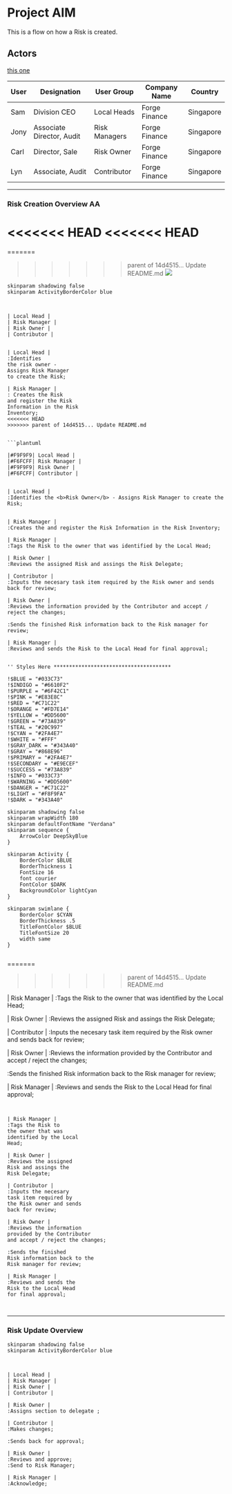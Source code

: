 # Project AIM

This is a flow on how a Risk is created. 

## Actors

[this one](2.md)



User | Designation               | User Group    | Company Name  | Country
-----|---------------------------|---------------|---------------|----------
Sam  | Division CEO              | Local Heads   | Forge Finance | Singapore
Jony | Associate Director, Audit | Risk Managers | Forge Finance | Singapore
Carl | Director, Sale            | Risk Owner    | Forge Finance | Singapore
Lyn  | Associate, Audit          | Contributor   | Forge Finance | Singapore

---

### Risk Creation Overview AA

<<<<<<< HEAD
<<<<<<< HEAD
=======
=======
>>>>>>> parent of 14d4515... Update README.md
![](https://www.plantuml.com/plantuml/svg/XLD1Rjj03BplA_Y18dVv52I766XHmEa7Q8cMM5jSTRcEOS2F3vUo9HasqEDIm-5mXj8zou09Uz0EctXYQM671wKGBl0prdY03y86BlRSiExX5mgsbER2xvDSdszHSkBjCSVoVY2erWr9vXsJGiWTGIhjqTj_X5TLRaNlXeGSeKw4cQ3WowTLU1HImPk3T491G6aWKSkQ3N8hXxNiOkenSnHWMS0t3ardew_WawIPkOArmEimfFXbkwmUrxf-jF4liA6_L6SD4xFBjt6hy4pu7smNecrRRnmjoHrcEA46ljdMmFRiQ9yVolpPZbiCrOQ-c4uZBRgfr0I754zAHSQXO_6T3jIQUSvqds2rbk6OHoQXcXJJsHIYTN6ctlpzT-JaikQ5H_5bb1ORmnRhFHGBa-lwZs2U0mh5LDjzsdeXpkF5kgOXc-d9JNTCtQ6qf2N6ESKT2sjdHEF6YndWwiptoOx-6iupnOlWRfgdFMU6aMrn8tv0fi6UU3sZrPE_u-6Ad5AFsvujCxkWRm00)

```plantuml
skinparam shadowing false
skinparam ActivityBorderColor blue



| Local Head |
| Risk Manager |
| Risk Owner |
| Contributor |


| Local Head |
:Identifies 
the risk owner -
Assigns Risk Manager
to create the Risk;

| Risk Manager |
: Creates the Risk 
and register the Risk
Information in the Risk 
Inventory;
<<<<<<< HEAD
>>>>>>> parent of 14d4515... Update README.md


```plantuml

|#F9F9F9| Local Head |
|#F6FCFF| Risk Manager |
|#F9F9F9| Risk Owner |
|#F6FCFF| Contributor |


| Local Head |
:Identifies the <b>Risk Owner</b> - Assigns Risk Manager to create the Risk;


| Risk Manager |
:Creates the and register the Risk Information in the Risk Inventory;

| Risk Manager |
:Tags the Risk to the owner that was identified by the Local Head;

| Risk Owner |
:Reviews the assigned Risk and assings the Risk Delegate;

| Contributor |
:Inputs the necesary task item required by the Risk owner and sends back for review;

| Risk Owner |
:Reviews the information provided by the Contributor and accept / reject the changes;

:Sends the finished Risk information back to the Risk manager for review;

| Risk Manager |
:Reviews and sends the Risk to the Local Head for final approval;


'' Styles Here **************************************

!$BLUE = "#033C73"
!$INDIGO = "#6610F2"
!$PURPLE = "#6F42C1"
!$PINK = "#E83E8C"
!$RED = "#C71C22"
!$ORANGE = "#FD7E14"
!$YELLOW = "#DD5600"
!$GREEN = "#73A839"
!$TEAL = "#20C997"
!$CYAN = "#2FA4E7"
!$WHITE = "#FFF"
!$GRAY_DARK = "#343A40"
!$GRAY = "#868E96"
!$PRIMARY = "#2FA4E7"
!$SECONDARY = "#E9ECEF"
!$SUCCESS = "#73A839"
!$INFO = "#033C73"
!$WARNING = "#DD5600"
!$DANGER = "#C71C22"
!$LIGHT = "#F8F9FA"
!$DARK = "#343A40"

skinparam shadowing false
skinparam wrapWidth 180
skinparam defaultFontName "Verdana"
skinparam sequence {
	ArrowColor DeepSkyBlue	
}

skinparam Activity {
    BorderColor $BLUE
    BorderThickness 1
    FontSize 16
    font courier
    FontColor $DARK
    BackgroundColor lightCyan
}

skinparam swimlane {
    BorderColor $CYAN
    BorderThickness .5
    TitleFontColor $BLUE 
    TitleFontSize 20
    width same
}


```
=======
>>>>>>> parent of 14d4515... Update README.md


| Risk Manager |
:Tags the Risk to 
the owner that was
identified by the Local
Head;

| Risk Owner |
:Reviews the assigned
Risk and assings the
Risk Delegate;

| Contributor |
:Inputs the necesary 
task item required by
the Risk owner and sends
back for review;

| Risk Owner |
:Reviews the information
provided by the Contributor
and accept / reject the changes;

:Sends the finished 
Risk information back to the
Risk manager for review;

| Risk Manager |
:Reviews and sends the
Risk to the Local Head
for final approval;



```


| Risk Manager |
:Tags the Risk to 
the owner that was
identified by the Local
Head;

| Risk Owner |
:Reviews the assigned
Risk and assings the
Risk Delegate;

| Contributor |
:Inputs the necesary 
task item required by
the Risk owner and sends
back for review;

| Risk Owner |
:Reviews the information
provided by the Contributor
and accept / reject the changes;

:Sends the finished 
Risk information back to the
Risk manager for review;

| Risk Manager |
:Reviews and sends the
Risk to the Local Head
for final approval;



```

---

### Risk Update Overview

```plantuml
skinparam shadowing false
skinparam ActivityBorderColor blue



| Local Head |
| Risk Manager |
| Risk Owner |
| Contributor |

| Risk Owner |
:Assigns section to delegate ;

| Contributor |
:Makes changes;

:Sends back for approval;

| Risk Owner |
:Reviews and approve;
:Send to Risk Manager;

| Risk Manager |
:Acknowledge;

```

